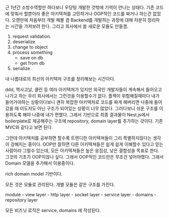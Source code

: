 근 1년간 소방수역할만 하다보니 우당탕 개발한 것밖에 기억이 안나는 상태다. 기존 코드에 맞춰서 할뿐이라 좋은 아키텍쳐를 고민하거나 OOP적인 코드를 짜거나 하는건 없었다. 오랜만에 처음부터 개발 해볼 겸 Backend를 개발하는 과정에 대해 차분히 정리하는 시간을 가져보려 한다. 그리고 회사에서 쓸 새로운 모듈도 만들겸.

1. request validation.
2. deserialize
3. change to object
4. process something
    - save on db
    - get from db
5. serialize


내 나름대로의 최선의 아키텍처 구조를 정리해보는 시간이다.

ddd, 헥사고날, 클린 등 여러 아키텍쳐가 있지만 외국인 개발자들이 계속해서 들어오고 나가고 하는 우리 회사에서는 그런것을 이용할수가 없다. 플젝이 위험해질때마다 내가 들어가야하는 상황이다보니 괜히 복잡한 아키텍처로 코드를 짜게 해버리면 나중에 들어갔을 때 이도저도 아닌 구조가 되어있는 상황이 너무 많았다. 그러다보니 쉬운 구조를 이용하도록 해야 나중에 내가 편했다. 그래서 기반으로 최종 결과물이 Nest.js에서 boilerplate로 제공해주는 구조에 repository, domain layer를 추가하는 것이다. 기존 MVC와 같다고 보면 된다.

그런데 아키텍처를 공부하면 할수록 트렌디한 아키텍쳐들이 그리 특별하지않다는 생각이 강해지는 중이다. OOP만 잘하면 다른 아키텍쳐들은 쉽게 쉽게 이해할수 있다고 믿는 사람이라 그럴수 있는데, 모든 아키텍쳐들은 높은 응집성, 낮은 결합성을 목표로 한다. 그것의 기초가 OOP지않나 싶다. 그래서 OOP적인 코드만은 무조건 넣어야했다. 그래서 Domain 모델을 추가해서 이용중이다. 

rich domain model 기반이다.

모든 것은 모듈로 관리된다.
개별 모듈은 같은 구조를 가진다.

module
    - view layer
        - http layer
        - socket layer
    - service layer
    - domains
    - repository layer

모든 비즈닛 로직은 service, domains 에 작성된다.
